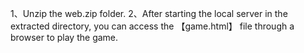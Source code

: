 
1、Unzip the web.zip folder.
2、After starting the local server in the extracted directory, you can access the 【game.html】 file through a browser to play the game.